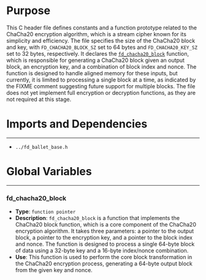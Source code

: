 # Purpose
This C header file defines constants and a function prototype related to the ChaCha20 encryption algorithm, which is a stream cipher known for its simplicity and efficiency. The file specifies the size of the ChaCha20 block and key, with `FD_CHACHA20_BLOCK_SZ` set to 64 bytes and `FD_CHACHA20_KEY_SZ` set to 32 bytes, respectively. It declares the [`fd_chacha20_block`](#fd_chacha20_block) function, which is responsible for generating a ChaCha20 block given an output block, an encryption key, and a combination of block index and nonce. The function is designed to handle aligned memory for these inputs, but currently, it is limited to processing a single block at a time, as indicated by the FIXME comment suggesting future support for multiple blocks. The file does not yet implement full encryption or decryption functions, as they are not required at this stage.
# Imports and Dependencies

---
- `../fd_ballet_base.h`


# Global Variables

---
### fd\_chacha20\_block
- **Type**: `function pointer`
- **Description**: `fd_chacha20_block` is a function that implements the ChaCha20 block function, which is a core component of the ChaCha20 encryption algorithm. It takes three parameters: a pointer to the output block, a pointer to the encryption key, and a pointer to the block index and nonce. The function is designed to process a single 64-byte block of data using a 32-byte key and a 16-byte index/nonce combination.
- **Use**: This function is used to perform the core block transformation in the ChaCha20 encryption process, generating a 64-byte output block from the given key and nonce.


